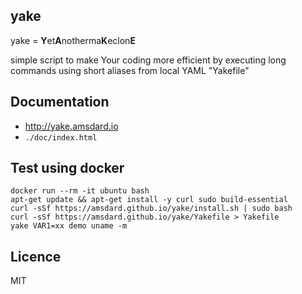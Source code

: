 yake
---

yake = **Y**et**A**notherma**K**eclon**E**

simple script to make Your coding more efficient by executing long commands using short aliases from local YAML 
"Yakefile"

## Documentation
* http://yake.amsdard.io 
* `./doc/index.html`

## Test using docker
```
docker run --rm -it ubuntu bash
apt-get update && apt-get install -y curl sudo build-essential 
curl -sSf https://amsdard.github.io/yake/install.sh | sudo bash
curl -sSf https://amsdard.github.io/yake/Yakefile > Yakefile
yake VAR1=xx demo uname -m
```

## Licence
MIT
